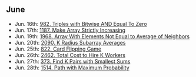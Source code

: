 ## June

* Jun. 16th: [982. Triples with Bitwise AND Equal To Zero](https://leetcode.com/problems/triples-with-bitwise-and-equal-to-zero/)
* Jun. 17th: [1187. Make Array Strictly Increasing](https://leetcode.com/problems/make-array-strictly-increasing/)
* Jun. 19th: [1968. Array With Elements Not Equal to Average of Neighbors](https://leetcode.com/problems/array-with-elements-not-equal-to-average-of-neighbors/)
* Jun. 20th: [2090. K Radius Subarray Averages](https://leetcode.com/problems/k-radius-subarray-averages/)
* Jun. 25th: [822. Card Flipping Game](https://leetcode.com/problems/card-flipping-game/)
* Jun. 26th: [2462. Total Cost to Hire K Workers](https://leetcode.com/problems/total-cost-to-hire-k-workers/)
* Jun. 27th: [373. Find K Pairs with Smallest Sums](https://leetcode.com/problems/find-k-pairs-with-smallest-sums/)
* Jun. 28th: [1514. Path with Maximum Probability](https://leetcode.com/problems/path-with-maximum-probability/)